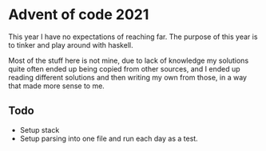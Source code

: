 # Advent of code 2021

This year I have no expectations of reaching far. The purpose of this year is
to tinker and play around with haskell.

Most of the stuff here is not mine, due to lack of knowledge my solutions quite
often ended up being copied from other sources, and I ended up reading
different solutions and then writing my own from those, in a way that made more
sense to me.

## Todo

- Setup stack
- Setup parsing into one file and run each day as a test.

